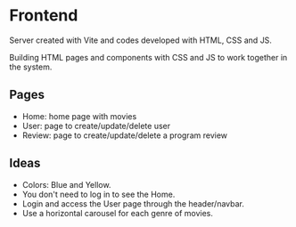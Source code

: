 # Frontend

Server created with Vite and codes developed with HTML, CSS and JS.

Building HTML pages and components with CSS and JS to work together in the system.

## Pages

- Home: home page with movies
- User: page to create/update/delete user
- Review: page to create/update/delete a program review

## Ideas

- Colors: Blue and Yellow.
- You don't need to log in to see the Home.
- Login and access the User page through the header/navbar.
- Use a horizontal carousel for each genre of movies.